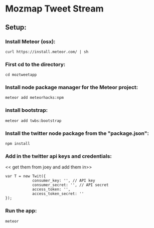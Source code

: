 # Mozmap Tweet Stream

## Setup:

### Install Meteor (osx):
```
curl https://install.meteor.com/ | sh
```

### First cd to the directory:
```
cd moztweetapp
```

### Install node package manager for the  Meteor project:
```
meteor add meteorhacks:npm
```


### install bootstrap:
```
meteor add twbs:bootstrap
```
### Install the twitter node package from the "package.json":
```
npm install
```

### Add in the twitter api keys and credentials:
<< get them from joey and add them in>>
```
var T = new Twit({
            consumer_key: '', // API key
            consumer_secret: '', // API secret
            access_token: '',
            access_token_secret: ''
});
```


### Run the app:
```
meteor
```


